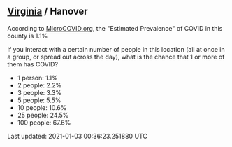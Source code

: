 
## [Virginia](/united-states/virginia) / Hanover

According to [MicroCOVID.org](http://microcovid.org),
the "Estimated Prevalence" of COVID in this county is 1.1%

If you interact with a certain number of people in this location
(all at once in a group, or spread out across the day), what is the chance that
1 or more of them has COVID?

- 1 person: 1.1%
- 2 people: 2.2%
- 3 people: 3.3%
- 5 people: 5.5%
- 10 people: 10.6%
- 25 people: 24.5%
- 100 people: 67.6%

Last updated: 2021-01-03 00:36:23.251880 UTC
